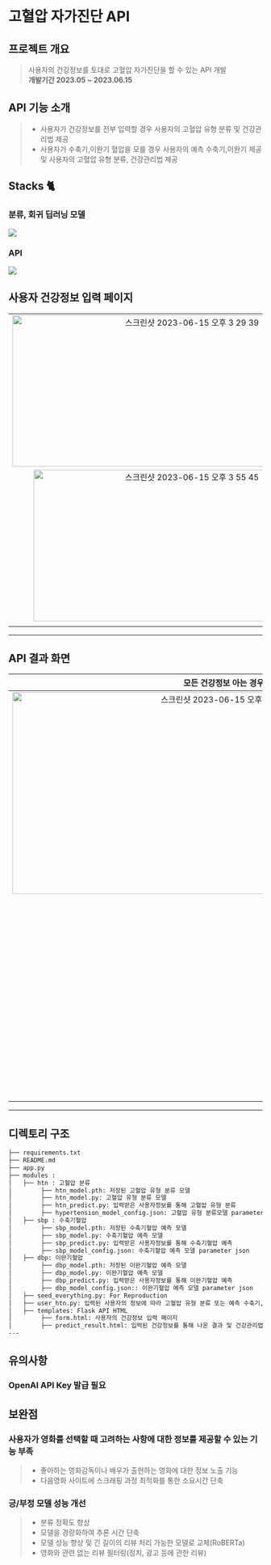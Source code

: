 # 고혈압 자가진단 API


## 프로젝트 개요
> 사용자의 건강정보를 토대로 고혈압 자가진단을 할 수 있는 API 개발<br>
> **개발기간 2023.05 ~ 2023.06.15**


## API 기능 소개
> - 사용자가 건강정보를 전부 입력할 경우 사용자의 고혈압 유형 분류 및 건강관리법 제공
> - 사용자가 수축기,이완기 혈압을 모를 경우 사용자의 예측 수축기,이완기 제공 및 사용자의 고혈압 유형 분류, 건강관리법 제공
> 
## Stacks 🐈


### 분류, 회귀 딥러닝 모델
<img src="https://img.shields.io/badge/pytorch-EE4C2C?style=for-the-badge&logo=pytorch&logoColor=white">

### API
<img src="https://img.shields.io/badge/Flask-000000?style=for-the-badge&logo=Flask&logoColor=white">


## 사용자 건강정보 입력 페이지
|||
| :-------------------------------------------: | :------------: |
|  <img width="696" alt="스크린샷 2023-06-15 오후 3 29 39" src="https://github.com/in-sukim/Hypertension/assets/43094223/0820da59-5f8b-4ee2-95c3-1c633ddae32b" width="200" height="300">|  <img width="687" alt="스크린샷 2023-06-15 오후 3 29 48" src="https://github.com/in-sukim/Hypertension/assets/43094223/8db837d8-1dcc-44f0-bfb7-9bd36fc9002f" width="200" height="300">|  
| <img width="612" alt="스크린샷 2023-06-15 오후 3 55 45" src="https://github.com/in-sukim/Hypertension/assets/43094223/7dc1a3f7-1aa9-4599-aa19-ef5dc571d983" width="200" height="300">|  <img width="686" alt="스크린샷 2023-06-15 오후 3 30 38" src="https://github.com/in-sukim/Hypertension/assets/43094223/4237af38-f944-4ba9-afce-f1a1fb8ba78c" width="200" height="300">|
|| |
---

## API 결과 화면
| 모든 건강정보 아는 경우|  수축기,이완기 혈압을 모를 경우 |
| :-------------------------------------------: | :------------: |
|  <img width="838" alt="스크린샷 2023-06-15 오후 4 05 19" src="https://github.com/in-sukim/Hypertension/assets/43094223/39ba39a6-c8bc-44f5-804c-80fca716c3a3" width="300" height="400">|  <img width="834" alt="스크린샷 2023-06-15 오후 4 08 58" src="https://github.com/in-sukim/Hypertension/assets/43094223/b04ce631-6814-4a53-8787-e12fcbb4a063" width="200" height="200">|
|  |  <img width="827" alt="스크린샷 2023-06-15 오후 4 09 07" src="https://github.com/in-sukim/Hypertension/assets/43094223/fe65e7b1-c617-46e3-9824-452dff01d295" width="200" height="400">|

---
## 디렉토리 구조

```bash
├── requirements.txt
├── README.md
├── app.py
├── modules : 
│   ├── htn : 고혈압 분류
│        ├── htn_model.pth: 저장된 고혈압 유형 분류 모델
│        ├── htn_model.py: 고혈압 유형 분류 모델
│        ├── htn_predict.py: 입력받은 사용자정보를 통해 고혈압 유형 분류
│        ├── hypertension_model_config.json: 고혈압 유형 분류모델 parameter json
│   ├── sbp : 수축기혈압
│        ├── sbp_model.pth: 저장된 수축기혈압 예측 모델
│        ├── sbp_model.py: 수축기혈압 예측 모델
│        ├── sbp_predict.py: 입력받은 사용자정보를 통해 수축기혈압 예측
│        ├── sbp_model_config.json: 수축기혈압 예측 모델 parameter json
│   ├── dbp: 이완기혈압
│        ├── dbp_model.pth: 저장된 이완기혈압 예측 모델
│        ├── dbp_model.py: 이완기혈압 예측 모델
│        ├── dbp_predict.py: 입력받은 사용자정보를 통해 이완기혈압 예측
│        ├── dbp_model_config.json:: 이완기혈압 예측 모델 parameter json
│   ├── seed_everything.py: For Reproduction
│   ├── user_htn.py: 입력된 사용자의 정보에 따라 고혈압 유형 분류 또는 예측 수축기,이완기혈압과 고혈압 유형 분류
│   ├── templates: Flask API HTML
│        ├── form.html: 사용자의 건강정보 입력 페이지
│        ├── predict_result.html: 입력된 건강정보를 통해 나온 결과 및 건강관리법 제공 페이지
---
```
## 유의사항
### OpenAI API Key 발급 필요

## 보완점
### 사용자가 영화를 선택할 때 고려하는 사항에 대한 정보를 제공할 수 있는 기능 부족
>   - 좋아하는 영화감독이나 배우가 출현하는 영화에 대한 정보 노출 기능<br>
>   - 다음영화 사이트에 스크래핑 과정 최적화를 통한 소요시간 단축
>   
### 긍/부정 모델 성능 개선
>   - 분류 정확도 향상
>   - 모델을 경량화하여 추론 시간 단축
>   - 모델 성능 향상 및 긴 길이의 리뷰 처리 가능한 모델로 교체(RoBERTa)
>   - 영화와 관련 없는 리뷰 필터링(정치, 광고 등에 관한 리뷰)
